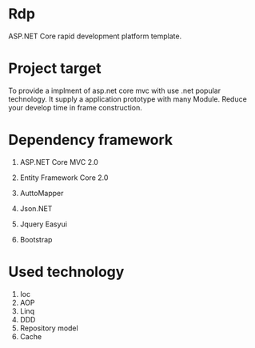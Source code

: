 # Rdp
ASP.NET Core rapid development platform template.


# Project target
To provide a implment of asp.net core mvc with use .net popular technology. It supply a application prototype with many Module. Reduce your develop time in frame construction.

# Dependency framework
1. ASP.NET Core MVC 2.0

2. Entity Framework Core 2.0

4. AuttoMapper

5. Json.NET


3. Jquery Easyui

4. Bootstrap



# Used technology
1. Ioc
2. AOP
3. Linq
4. DDD
5. Repository model
6. Cache
